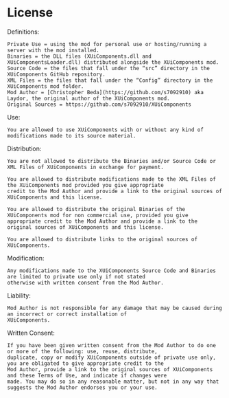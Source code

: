 # License

Definitions:

    Private Use = using the mod for personal use or hosting/running a server with the mod installed.
    Binaries = the DLL files (XUiComponents.dll and XUiComponentsLoader.dll) distributed alongside the XUiComponents mod.
    Source Code = the files that fall under the “src” directory in the XUiComponents GitHub repository.
    XML Files = the files that fall under the “Config” directory in the XUiComponents mod folder.
    Mod Author = [Christopher Beda](https://github.com/s7092910) aka Laydor, the original author of the XUiComponents mod.
    Original Sources = https://github.com/s7092910/XUiComponents

Use:

    You are allowed to use XUiComponents with or without any kind of modifications made to its source material.

Distribution:

    You are not allowed to distribute the Binaries and/or Source Code or XML Files of XUiComponents in exchange for payment.

    You are allowed to distribute modifications made to the XML Files of the XUiComponents mod provided you give appropriate
    credit to the Mod Author and provide a link to the original sources of XUiComponents and this license.

    You are allowed to distribute the original Binaries of the XUiComponents mod for non commercial use, provided you give
    appropriate credit to the Mod Author and provide a link to the original sources of XUiComponents and this license.

    You are allowed to distribute links to the original sources of XUiComponents.

Modification:

    Any modifications made to the XUiComponents Source Code and Binaries are limited to private use only if not stated
    otherwise with written consent from the Mod Author.

Liability:

    Mod Author is not responsible for any damage that may be caused during an incorrect or correct installation of
    XUiComponents.

Written Consent:

    If you have been given written consent from the Mod Author to do one or more of the following: use, reuse, distribute,
    duplicate, copy or modify XUiComponents outside of private use only, you are obligated to give appropriate credit to the
    Mod Author, provide a link to the original sources of XUiComponents and these Terms of Use, and indicate if changes were
    made. You may do so in any reasonable matter, but not in any way that suggests the Mod Author endorses you or your use.
